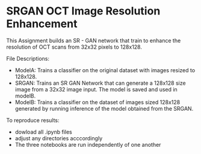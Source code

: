# SRGAN OCT Image Resolution Enhancement
This Assignment builds an SR - GAN network that train to enhance the resolution of OCT scans from 32x32 pixels to 128x128. 

File Descriptions:
  - ModelA: Trains a classifier on the original dataset with images resized to 128x128.
  - SRGAN: Trains an SR GAN Network that can generate a 128x128 size image from a 32x32 image input. The model is saved and used in modelB.
  - ModelB: Trains a classifier on the dataset of images sized 128x128 generated by running inference of the model obtained from the SRGAN.
  
To reproduce results:
  - dowload all .ipynb files
  - adjust any directories acccordingly
  - The three notebooks are run independently of one another

